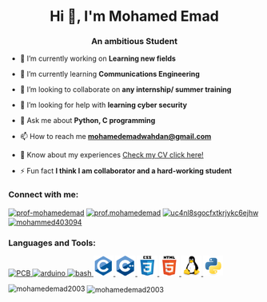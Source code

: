 <h1 align="center">Hi 👋, I'm Mohamed Emad</h1>
<h3 align="center">An ambitious Student</h3>

- 🔭 I’m currently working on **Learning new fields**

- 🌱 I’m currently learning **Communications Engineering**

- 👯 I’m looking to collaborate on **any internship/ summer training**

- 🤝 I’m looking for help with **learning cyber security**

- 💬 Ask me about **Python, C programming**

- 📫 How to reach me **mohamedemadwahdan@gmail.com**

- 📄 Know about my experiences [Check my CV click here!](https://drive.google.com/file/d/1zRk8F3yh_VNBDMpU35vuZGSMR2GhQQRA/view?usp=sharing)

- ⚡ Fun fact **I think I am collaborator and a hard-working student**

<h3 align="left">Connect with me:</h3>
<p align="left">
<a href="https://linkedin.com/in/prof-mohamedemad" target="blank"><img align="center" src="https://raw.githubusercontent.com/rahuldkjain/github-profile-readme-generator/master/src/images/icons/Social/linked-in-alt.svg" alt="prof-mohamedemad" height="30" width="40" /></a>
<a href="https://fb.com/prof.mohamedemad" target="blank"><img align="center" src="https://raw.githubusercontent.com/rahuldkjain/github-profile-readme-generator/master/src/images/icons/Social/facebook.svg" alt="prof.mohamedemad" height="30" width="40" /></a>
<a href="https://www.youtube.com/channel/UC4nl8sgOCfxTkrjYKC6ejhw" target="blank"><img align="center" src="https://raw.githubusercontent.com/rahuldkjain/github-profile-readme-generator/master/src/images/icons/Social/youtube.svg" alt="uc4nl8sgocfxtkrjykc6ejhw" height="30" width="40" /></a>
<a href="https://www.hackerrank.com/mohammed403094" target="blank"><img align="center" src="https://raw.githubusercontent.com/rahuldkjain/github-profile-readme-generator/master/src/images/icons/Social/hackerrank.svg" alt="mohammed403094" height="30" width="40" /></a>
</p>

<h3 align="left">Languages and Tools:</h3>
<p align="left"><a href="[Proteus](https://www.labcenter.com/)" target="_blank" rel="noreferrer"> <img src="[https://www.labcenter.com/images/xproteus-logo-with-text.png.pagespeed.ic.ygprHDR3il.webp](https://encrypted-tbn0.gstatic.com/images?q=tbn:ANd9GcTf9qddYiwenQxisDk5Zurj-lkvQEPp2fjKkA&usqp=CAU)](https://www.labcenter.com/images/menu-icons/pcb.svg)" alt="PCB" width="40" height="40"/> </a> <a href="https://www.arduino.cc/" target="_blank" rel="noreferrer"> <img src="https://cdn.worldvectorlogo.com/logos/arduino-1.svg" alt="arduino" width="40" height="40"/> </a> <a href="https://www.gnu.org/software/bash/" target="_blank" rel="noreferrer"> <img src="https://www.vectorlogo.zone/logos/gnu_bash/gnu_bash-icon.svg" alt="bash" width="40" height="40"/> </a> <a href="https://www.cprogramming.com/" target="_blank" rel="noreferrer"> <img src="https://raw.githubusercontent.com/devicons/devicon/master/icons/c/c-original.svg" alt="c" width="40" height="40"/> </a> <a href="https://www.w3schools.com/cpp/" target="_blank" rel="noreferrer"> <img src="https://raw.githubusercontent.com/devicons/devicon/master/icons/cplusplus/cplusplus-original.svg" alt="cplusplus" width="40" height="40"/> </a> <a href="https://www.w3schools.com/css/" target="_blank" rel="noreferrer"> <img src="https://raw.githubusercontent.com/devicons/devicon/master/icons/css3/css3-original-wordmark.svg" alt="css3" width="40" height="40"/> </a> <a href="https://www.w3.org/html/" target="_blank" rel="noreferrer"> <img src="https://raw.githubusercontent.com/devicons/devicon/master/icons/html5/html5-original-wordmark.svg" alt="html5" width="40" height="40"/> </a> <a href="https://www.linux.org/" target="_blank" rel="noreferrer"> <img src="https://raw.githubusercontent.com/devicons/devicon/master/icons/linux/linux-original.svg" alt="linux" width="40" height="40"/> </a> <a href="https://www.python.org" target="_blank" rel="noreferrer"> <img src="https://raw.githubusercontent.com/devicons/devicon/master/icons/python/python-original.svg" alt="python" width="40" height="40"/> </a> </p>

<p><img align="left" src="https://github-readme-stats.vercel.app/api/top-langs?username=mohamedemad2003&show_icons=true&locale=en&layout=compact" alt="mohamedemad2003" /></p>

<p>&nbsp;<img align="center" src="https://github-readme-stats.vercel.app/api?username=mohamedemad2003&show_icons=true&locale=en" alt="mohamedemad2003" /></p>
